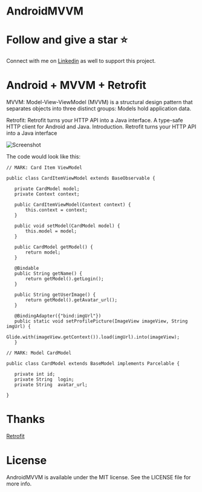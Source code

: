 # AndroidMVVM

# Follow and give a star :star:
Connect with me on [Linkedin](https://www.linkedin.com/in/satishsharma1/) as well to support this project. 

<h1>Android + MVVM + Retrofit  </h1>

MVVM: Model-View-ViewModel (MVVM) is a structural design pattern that separates objects into three distinct groups: Models hold application data. 

Retrofit: Retrofit turns your HTTP API into a Java interface. A type-safe HTTP client for Android and Java. Introduction. Retrofit turns your HTTP API into a Java interface

![Screenshot](https://github.com/sharmadevelopers/AndroidMVVM/blob/master/MVVM.JPG?raw=true)


The code would look like this:

 ```
 // MARK: Card Item ViewModel
 
public class CardItemViewModel extends BaseObservable {

    private CardModel model;
    private Context context;

    public CardItemViewModel(Context context) {
        this.context = context;
    }

    public void setModel(CardModel model) {
        this.model = model;
    }

    public CardModel getModel() {
        return model;
    }

    @Bindable
    public String getName() {
        return getModel().getLogin();
    }

    public String getUserImage() {
        return getModel().getAvatar_url();
    }

    @BindingAdapter({"bind:imgUrl"})
    public static void setProfilePicture(ImageView imageView, String imgUrl) {
        Glide.with(imageView.getContext()).load(imgUrl).into(imageView);
    }
 ```



 ```
// MARK: Model CardModel

public class CardModel extends BaseModel implements Parcelable {

    private int id;
    private String  login;
    private String  avatar_url;
    
 }
 
 ```

# Thanks
[Retrofit](https://square.github.io/retrofit/)

# License

AndroidMVVM is available under the MIT license. See the LICENSE file for more info.

